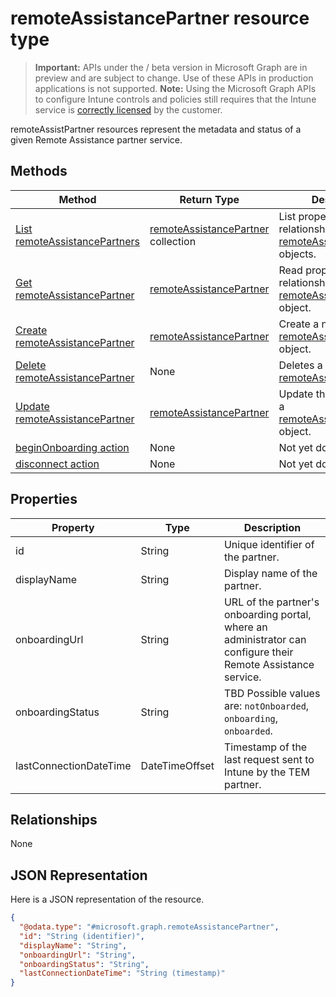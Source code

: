 ﻿# remoteAssistancePartner resource type

> **Important:** APIs under the / beta version in Microsoft Graph are in preview and are subject to change. Use of these APIs in production applications is not supported.
> **Note:** Using the Microsoft Graph APIs to configure Intune controls and policies still requires that the Intune service is [correctly licensed](https://go.microsoft.com/fwlink/?linkid=839381) by the customer.

remoteAssistPartner resources represent the metadata and status of a given Remote Assistance partner service.
## Methods
|Method|Return Type|Description|
|---|---|---|
|[List remoteAssistancePartners](https://developer.microsoft.com/en-us/graph/docs/api-reference/beta/api/api/intune_remoteassistance_remoteassistancepartner_list.md)|[remoteAssistancePartner](https://developer.microsoft.com/en-us/graph/docs/api-reference/beta/api/resources/intune_remoteassistance_remoteassistancepartner.md) collection|List properties and relationships of the [remoteAssistancePartner](https://developer.microsoft.com/en-us/graph/docs/api-reference/beta/api/resources/intune_remoteassistance_remoteassistancepartner.md) objects.|
|[Get remoteAssistancePartner](https://developer.microsoft.com/en-us/graph/docs/api-reference/beta/api/api/intune_remoteassistance_remoteassistancepartner_get.md)|[remoteAssistancePartner](https://developer.microsoft.com/en-us/graph/docs/api-reference/beta/api/resources/intune_remoteassistance_remoteassistancepartner.md)|Read properties and relationships of the [remoteAssistancePartner](https://developer.microsoft.com/en-us/graph/docs/api-reference/beta/api/resources/intune_remoteassistance_remoteassistancepartner.md) object.|
|[Create remoteAssistancePartner](https://developer.microsoft.com/en-us/graph/docs/api-reference/beta/api/api/intune_remoteassistance_remoteassistancepartner_create.md)|[remoteAssistancePartner](https://developer.microsoft.com/en-us/graph/docs/api-reference/beta/api/resources/intune_remoteassistance_remoteassistancepartner.md)|Create a new [remoteAssistancePartner](https://developer.microsoft.com/en-us/graph/docs/api-reference/beta/api/resources/intune_remoteassistance_remoteassistancepartner.md) object.|
|[Delete remoteAssistancePartner](https://developer.microsoft.com/en-us/graph/docs/api-reference/beta/api/api/intune_remoteassistance_remoteassistancepartner_delete.md)|None|Deletes a [remoteAssistancePartner](https://developer.microsoft.com/en-us/graph/docs/api-reference/beta/api/resources/intune_remoteassistance_remoteassistancepartner.md).|
|[Update remoteAssistancePartner](https://developer.microsoft.com/en-us/graph/docs/api-reference/beta/api/api/intune_remoteassistance_remoteassistancepartner_update.md)|[remoteAssistancePartner](https://developer.microsoft.com/en-us/graph/docs/api-reference/beta/api/resources/intune_remoteassistance_remoteassistancepartner.md)|Update the properties of a [remoteAssistancePartner](https://developer.microsoft.com/en-us/graph/docs/api-reference/beta/api/resources/intune_remoteassistance_remoteassistancepartner.md) object.|
|[beginOnboarding action](https://developer.microsoft.com/en-us/graph/docs/api-reference/beta/api/api/intune_remoteassistance_remoteassistancepartner_beginonboarding.md)|None|Not yet documented|
|[disconnect action](https://developer.microsoft.com/en-us/graph/docs/api-reference/beta/api/api/intune_remoteassistance_remoteassistancepartner_disconnect.md)|None|Not yet documented|

## Properties
|Property|Type|Description|
|---|---|---|
|id|String|Unique identifier of the partner.|
|displayName|String|Display name of the partner.|
|onboardingUrl|String|URL of the partner's onboarding portal, where an administrator can configure their Remote Assistance service.|
|onboardingStatus|String|TBD Possible values are: `notOnboarded`, `onboarding`, `onboarded`.|
|lastConnectionDateTime|DateTimeOffset|Timestamp of the last request sent to Intune by the TEM partner.|

## Relationships
None
## JSON Representation
Here is a JSON representation of the resource.
<!-- {
  "blockType": "resource",
  "keyProperty": "id",
  "@odata.type": "microsoft.graph.remoteAssistancePartner"
}
-->
```json
{
  "@odata.type": "#microsoft.graph.remoteAssistancePartner",
  "id": "String (identifier)",
  "displayName": "String",
  "onboardingUrl": "String",
  "onboardingStatus": "String",
  "lastConnectionDateTime": "String (timestamp)"
}
```



